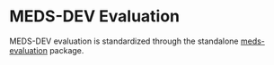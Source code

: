 # MEDS-DEV Evaluation

MEDS-DEV evaluation is standardized through the standalone
[meds-evaluation](https://github.com/kamilest/meds-evaluation) package.

